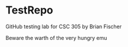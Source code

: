 # TestRepo
GitHub testing lab for CSC 305 by Brian Fischer

Beware the warth of the very hungry emu

